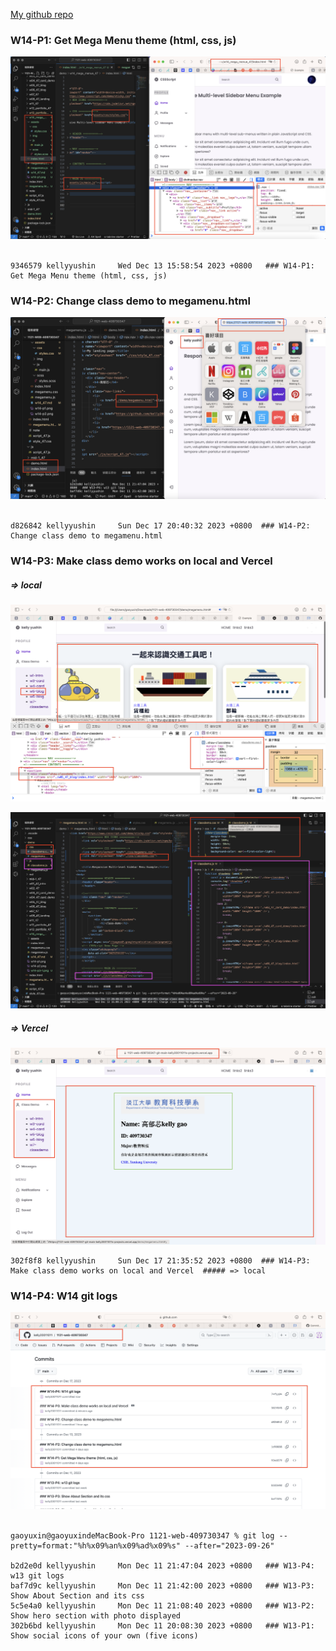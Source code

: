 [My github repo](https://github.com/kelly20011011/1121-web-409730347.git)

 ### W14-P1: Get Mega Menu theme (html, css, js)
![](w14-p1.png)
 
```
9346579 kellyyushin     Wed Dec 13 15:58:54 2023 +0800   ### W14-P1: Get Mega Menu theme (html, css, js)

```
### W14-P2: Change class demo to megamenu.html
![](w14-p2.png)
 
```
d826842 kellyyushin     Sun Dec 17 20:40:32 2023 +0800  ### W14-P2: Change class demo to megamenu.html
```
### W14-P3: Make class demo works on local and Vercel 
##### => local
 
![](w14-p3-1.png)
 
![](w14-p3-2.png)
 
##### => Vercel
 
![](w14-p3-3.png)
 
```
302f8f8 kellyyushin     Sun Dec 17 21:35:52 2023 +0800  ### W14-P3: Make class demo works on local and Vercel  ##### => local
```
### W14-P4: W14 git logs
 
![](w14-p4.png)
 
```
gaoyuxin@gaoyuxindeMacBook-Pro 1121-web-409730347 % git log --pretty=format:"%h%x09%an%x09%ad%x09%s" --after="2023-09-26"

b2d2e0d kellyyushin     Mon Dec 11 21:47:04 2023 +0800   ### W13-P4: w13 git logs
baf7d9c kellyyushin     Mon Dec 11 21:42:00 2023 +0800   ### W13-P3: Show About Section and its css
5c5e4a0 kellyyushin     Mon Dec 11 21:08:40 2023 +0800   ### W13-P2: Show hero section with photo displayed
302b6bd kellyyushin     Mon Dec 11 20:08:30 2023 +0800   ### W13-P1: Show social icons of your own (five icons)

```